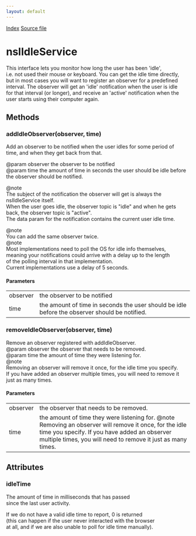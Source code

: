 ```yaml
---
layout: default
---
```

<div id='links'><a href="../index.html">Index</a>
<a href="http://dxr.mozilla.org/mozilla-central/source/widget/nsIIdleService.idl">Source file</a>
</div>

# nsIIdleService #
  
This interface lets you monitor how long the user has been 'idle',  
i.e. not used their mouse or keyboard. You can get the idle time directly,  
but in most cases you will want to register an observer for a predefined  
interval. The observer will get an 'idle' notification when the user is idle  
for that interval (or longer), and receive an 'active' notification when the  
user starts using their computer again.  
  

## Methods ##

### addIdleObserver(observer, time) ###
  
Add an observer to be notified when the user idles for some period of  
time, and when they get back from that.  
  
@param observer the observer to be notified  
@param time the amount of time in seconds the user should be idle before  
            the observer should be notified.  
  
@note  
The subject of the notification the observer will get is always the  
nsIIdleService itself.  
When the user goes idle, the observer topic is "idle" and when he gets  
back, the observer topic is "active".  
The data param for the notification contains the current user idle time.  
  
@note  
You can add the same observer twice.  
@note  
Most implementations need to poll the OS for idle info themselves,  
meaning your notifications could arrive with a delay up to the length  
of the polling interval in that implementation.  
Current implementations use a delay of 5 seconds.  
  

#### Parameters ####

<table>

<tr>
<td>observer</td>
<td>the observer to be notified  
</td>
</tr>

<tr>
<td>time</td>
<td>the amount of time in seconds the user should be idle before  
            the observer should be notified.  
</td>
</tr>

</table>

### removeIdleObserver(observer, time) ###
  
Remove an observer registered with addIdleObserver.  
@param observer the observer that needs to be removed.  
@param time the amount of time they were listening for.  
@note  
Removing an observer will remove it once, for the idle time you specify.   
If you have added an observer multiple times, you will need to remove it  
just as many times.  
  

#### Parameters ####

<table>

<tr>
<td>observer</td>
<td>the observer that needs to be removed.  
</td>
</tr>

<tr>
<td>time</td>
<td>the amount of time they were listening for.  
@note  
Removing an observer will remove it once, for the idle time you specify.   
If you have added an observer multiple times, you will need to remove it  
just as many times.  
</td>
</tr>

</table>

## Attributes ##

### idleTime ###
  
The amount of time in milliseconds that has passed  
since the last user activity.  
  
If we do not have a valid idle time to report, 0 is returned  
(this can happen if the user never interacted with the browser  
at all, and if we are also unable to poll for idle time manually).  
  

